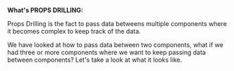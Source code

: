 **What's PROPS DRILLING:**

Props Drilling is the fact to pass data betweens multiple components where it becomes complex to keep track of the data.

We have looked at how to pass data between two components, what if we had three or more components where we want to keep passing data between components? Let's take a look at what it looks like.

